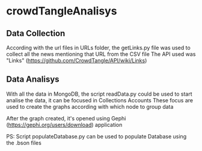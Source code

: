 # crowdTangleAnalisys

## Data Collection

According with the url files in URLs folder, the getLinks.py file was used to collect all the news mentioning that URL from the CSV file
The API used was "Links" (https://github.com/CrowdTangle/API/wiki/Links)

## Data Analisys

With all the data in MongoDB, the script readData.py could be used to start analise the data, it can be focused in
    Collections
    Accounts
These focus are used to create the graphs according with which node to group data

After the graph created, it's opened using Gephi (https://gephi.org/users/download) application

PS: Script populateDatabase.py can be used to populate Database using the .bson files